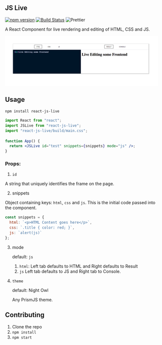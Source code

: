 ## JS Live

[![npm version](https://badge.fury.io/js/react-js-live.svg)](https://badge.fury.io/js/react-js-live)
[![Build Status](https://travis-ci.org/BoyWithSilverWings/react-js-live.svg?branch=master)](https://travis-ci.org/BoyWithSilverWings/react-js-live)
![Prettier](https://img.shields.io/badge/styled%20with-prettier-ff69b4.svg?style=flat-square)

A React Component for live rendering and editing of HTML, CSS and JS.

![screenshot](./screenshot.png)

## Usage

```
npm install react-js-live
```

```jsx
import React from "react";
import JSLive from "react-js-live";
import "react-js-live/build/main.css";

function App() {
  return <JSLive id="test" snippets={snippets} mode="js" />;
}
```

### Props:

1. `id`

A string that uniquely identifies the frame on the page.

2. snippets

Object containing keys: `html`, `css` and `js`. This is the initial code passed into the component.

```js
const snippets = {
  html: `<p>HTML Content goes here</p>`,
  css: `.title { color: red; }`,
  js: `alert(js)`
};
```

3. mode

   default: `js`

   1. `html`:
      Left tab defaults to HTML and Right defaults to Result
   2. `js`
      Left tab defaults to JS and Right tab to Console.

4. `theme`


    default: Night Owl

    Any PrismJS theme.

## Contributing

1. Clone the repo
2. `npm install`
3. `npm start`
